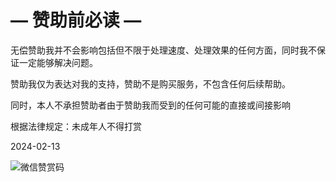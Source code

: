 # — 赞助前必读 —
无偿赞助我并不会影响包括但不限于处理速度、处理效果的任何方面，同时我不保证一定能够解决问题。

赞助我仅为表达对我的支持，赞助不是购买服务，不包含任何后续帮助。

同时，本人不承担赞助者由于赞助我而受到的任何可能的直接或间接影响

根据法律规定：未成年人不得打赏

2024-02-13

![微信赞赏码](https://supportme.709000.xyz/WeChat.png)
